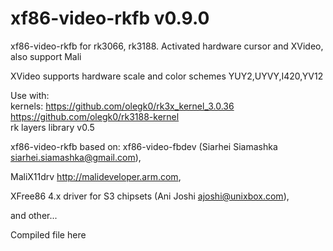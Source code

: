 xf86-video-rkfb v0.9.0 
================

xf86-video-rkfb for rk3066, rk3188. Activated hardware cursor and XVideo, also support Mali

XVideo supports hardware scale and color schemes YUY2,UYVY,I420,YV12

Use with:
</br>kernels: https://github.com/olegk0/rk3x_kernel_3.0.36 https://github.com/olegk0/rk3188-kernel
</br>rk layers library v0.5

xf86-video-rkfb based on: xf86-video-fbdev (Siarhei Siamashka <siarhei.siamashka@gmail.com>),

MaliX11drv http://malideveloper.arm.com,

XFree86 4.x driver for S3 chipsets (Ani Joshi <ajoshi@unixbox.com>),

and other...



Compiled file here 